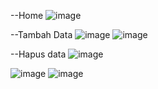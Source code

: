 --Home
![image](https://github.com/user-attachments/assets/3d5fe667-7514-40d5-bbb6-8a77b4973070)

--Tambah Data
![image](https://github.com/user-attachments/assets/47554f0f-5ef5-4915-abeb-c0ee8c6143a5)
![image](https://github.com/user-attachments/assets/41301ad9-2dd0-4810-b193-0cd975170888)


--Hapus data
![image](https://github.com/user-attachments/assets/b55f567e-56c3-4ca1-a856-736891934e3f)


![image](https://github.com/user-attachments/assets/fedebdf7-e439-4091-a8e8-e9439c22b061)
![image](https://github.com/user-attachments/assets/18a2c47b-892f-4e66-b985-d60208cefb9d)
